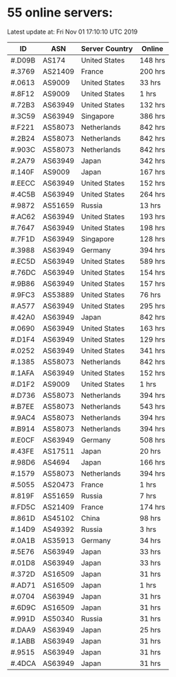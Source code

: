 # 55 online servers:

Latest update at: Fri Nov 01 17:10:10 UTC 2019

| ID | ASN | Server Country | Online |
| -- | --- | -------------- | ------ |
| #.D09B | AS174 | United States | 148 hrs |
| #.3769 | AS21409 | France | 200 hrs |
| #.0613 | AS9009 | United States | 33 hrs |
| #.8F12 | AS9009 | United States | 1 hrs |
| #.72B3 | AS63949 | United States | 132 hrs |
| #.3C59 | AS63949 | Singapore | 386 hrs |
| #.F221 | AS58073 | Netherlands | 842 hrs |
| #.2B24 | AS58073 | Netherlands | 842 hrs |
| #.903C | AS58073 | Netherlands | 842 hrs |
| #.2A79 | AS63949 | Japan | 342 hrs |
| #.140F | AS9009 | Japan | 167 hrs |
| #.EECC | AS63949 | United States | 152 hrs |
| #.4C5B | AS63949 | United States | 264 hrs |
| #.9872 | AS51659 | Russia | 13 hrs |
| #.AC62 | AS63949 | United States | 193 hrs |
| #.7647 | AS63949 | United States | 198 hrs |
| #.7F1D | AS63949 | Singapore | 128 hrs |
| #.3988 | AS63949 | Germany | 394 hrs |
| #.EC5D | AS63949 | United States | 589 hrs |
| #.76DC | AS63949 | United States | 154 hrs |
| #.9B86 | AS63949 | United States | 157 hrs |
| #.9FC3 | AS53889 | United States | 76 hrs |
| #.A577 | AS63949 | United States | 295 hrs |
| #.42A0 | AS63949 | Japan | 842 hrs |
| #.0690 | AS63949 | United States | 163 hrs |
| #.D1F4 | AS63949 | United States | 129 hrs |
| #.0252 | AS63949 | United States | 341 hrs |
| #.1385 | AS58073 | Netherlands | 842 hrs |
| #.1AFA | AS63949 | United States | 152 hrs |
| #.D1F2 | AS9009 | United States | 1 hrs |
| #.D736 | AS58073 | Netherlands | 394 hrs |
| #.B7EE | AS58073 | Netherlands | 543 hrs |
| #.9AC4 | AS58073 | Netherlands | 394 hrs |
| #.B914 | AS58073 | Netherlands | 394 hrs |
| #.E0CF | AS63949 | Germany | 508 hrs |
| #.43FE | AS17511 | Japan | 20 hrs |
| #.98D6 | AS4694 | Japan | 166 hrs |
| #.1579 | AS58073 | Netherlands | 394 hrs |
| #.5055 | AS20473 | France | 1 hrs |
| #.819F | AS51659 | Russia | 7 hrs |
| #.FD5C | AS21409 | France | 174 hrs |
| #.861D | AS45102 | China | 98 hrs |
| #.14D9 | AS49392 | Russia | 3 hrs |
| #.0A1B | AS35913 | Germany | 34 hrs |
| #.5E76 | AS63949 | Japan | 33 hrs |
| #.01D8 | AS63949 | Japan | 33 hrs |
| #.372D | AS16509 | Japan | 31 hrs |
| #.AD71 | AS16509 | Japan | 1 hrs |
| #.0704 | AS63949 | Japan | 31 hrs |
| #.6D9C | AS16509 | Japan | 31 hrs |
| #.991D | AS50340 | Russia | 31 hrs |
| #.DAA9 | AS63949 | Japan | 25 hrs |
| #.1ABB | AS63949 | Japan | 31 hrs |
| #.9515 | AS63949 | Japan | 31 hrs |
| #.4DCA | AS63949 | Japan | 31 hrs |


